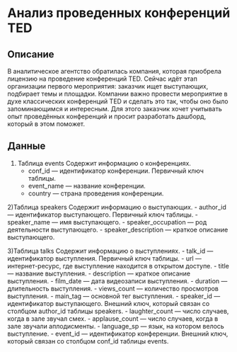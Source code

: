 # Анализ проведенных конференций TED

## Описание
В аналитическое агентство обратилась компания, которая приобрела лицензию на проведение конференций TED. Сейчас идёт этап организации первого мероприятия: заказчик ищет выступающих, подбирает темы и площадки. Компании важно провести мероприятие в духе классических конференций TED и сделать это так, чтобы оно было запоминающимся и интересным. Для этого заказчик хочет учитывать опыт проведённых конференций и просит разработать дашборд, который в этом поможет.

## Данные
1) Таблица events
Содержит информацию о конференциях.
    - conf_id — идентификатор конференции. Первичный ключ таблицы.
    - event_name — название конференции.
    - country — страна проведения конференции.
 
2)Таблица speakers
Содержит информацию о выступающих.
    - author_id — идентификатор выступающего. Первичный ключ таблицы.
    - speaker_name — имя выступающего.
    - speaker_occupation — род деятельности выступающего.
    - speaker_description — краткое описание выступающего.   

3)Таблица talks
Содержит информацию о выступлениях.
    - talk_id — идентификатор выступления. Первичный ключ таблицы.
    - url — интернет-ресурс, где выступление находится в открытом доступе.
    - title — название выступления.
    - description — краткое описание выступления.
    - film_date — дата видеозаписи выступления.
    - duration — длительность выступления.
    - views_count — количество просмотров выступления.
    - main_tag — основной тег выступления.
    - speaker_id — идентификатор выступающего. Внешний ключ, который связан со столбцом author_id таблицы speakers.
    - laughter_count — число случаев, когда в зале звучал смех.
    - applause_count — число случаев, когда в зале звучали аплодисменты.
    - language_sp — язык, на котором велось выступление.
    - event_id — идентификатор конференции. Внешний ключ, который связан со столбцом conf_id таблицы events.


